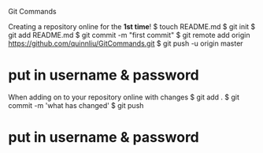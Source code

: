Git Commands

Creating a repository online for the <b>1st time</b>!
$ touch README.md
$ git init
$ git add README.md
$ git commit -m "first commit"
$ git remote add origin https://github.com/quinnliu/GitCommands.git
$ git push -u origin master
# put in username & password

When adding on to your repository online with changes
$ git add .
$ git commit -m 'what has changed'
$ git push 
# put in username & password